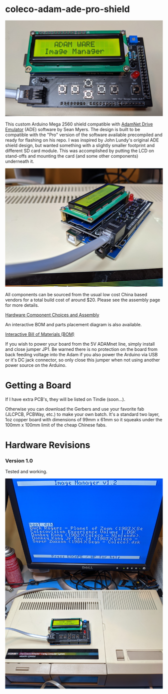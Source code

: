# coleco-adam-ade-pro-shield
![assembled](docs\assembled.jpg)

This custom Arduino Mega 2560 shield compatible with [AdamNet Drive Emulator](https://github.com/Kalidomra/AdamNet-Drive-Emulator) (ADE) software by Sean Myers. The design is built to be compatible with the "Pro" version of the software available precompiled and ready for flashing on his repo.  I was inspired by John Lundy's original ADE shield design, but wanted something with a slightly smaller footprint and different SD card module.  This was accomplished by putting the LCD on stand-offs and mounting the card (and some other components) underneath it.

![assembled-profile](docs\assembled-profile.jpg)

All components can be sourced from the usual low cost China based vendors for a total build cost of around $20.  Please see the assembly page for more details.

[Hardware Component Choices and Assembly](https://djtersteegc.github.io/coleco-adam-ade-pro-shield/assembly.html)

An interactive BOM and parts placement diagram is also available.

[Interactive Bill of Materials (BOM)](https://djtersteegc.github.io/coleco-adam-ade-pro-shield/ibom.html)

If you wish to power your board from the 5V ADAMnet line, simply install and close jumper JP1.  Be warned there is no protection on the board from back feeding voltage into the Adam if you also power the Arduino via USB or it's DC jack connector, so only close this jumper when not using another power source on the Arduino.

# Getting a Board

If I have extra PCB's, they will be listed on Tindie (soon...).

Otherwise you can download the Gerbers and use your favorite fab (JLCPCB, PCBWay, etc.) to make your own batch.  It's a standard two layer, 1oz copper board with dimensions of 99mm x 61mm so it squeaks under the 100mm x 100mm limit of the cheap Chinese fabs.

# Hardware Revisions

### Version 1.0

Tested and working.

![working](docs\working.jpg)
